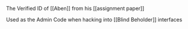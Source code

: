 The Verified ID of [[Aben]] from his [[assignment paper]] 

Used as the Admin Code when hacking into [[Blind Beholder]] interfaces